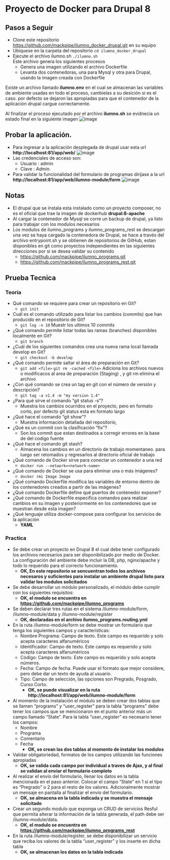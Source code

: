 # Proyecto de Docker para Drupal 8

## Pasos a Seguir
- Clone este repositorio https://github.com/mackpipe/ilumno_docker_drupal.git en su equipo
- Ubiquese en la carpeta del repositorio
  `cd ilumno_docker_drupal`
- Ejecute el archivo ilumno.sh 
  `./ilumno.sh`  
    Este archivo genera los siguientes procesos
  - Genera una imagen utilizando el archivo Dockerfile
  - Levanta dos contenedoras, una para Mysql y otra para Drupal, usando la imagen creada con Dockerfile

Existe un archivo llamado **ilumno.env** en el cual se almacenan las variables de ambiente usadas en todo el proceso, cambielas a su desición si es el caso. por defecto se dejaron las apropiadas para que el contenedor de la aplicación drupal cargue correctamente.

Al finalizar el proceso ejecutado por el archivo **ilumno.sh**  se evidnecia un estado final en la siguiente imagen
![image](https://user-images.githubusercontent.com/1072188/118704080-5ca5f400-b7dc-11eb-8da3-12d01bb0ad8e.png)

## Probar la aplicación.
- Para ingresar a la aplicación desplegada de drupal usar esta url **http://localhost:81/app/web/**
  ![image](https://user-images.githubusercontent.com/1072188/118704380-aabaf780-b7dc-11eb-8339-e1e408a2a919.png)
- Las credenciales de acceso son:
  -  Usuario : admin
  -  Clave   : $Admin$.
- Para validar la funcionalidad del formulario de programas dirijase a la url **http://localhost:81/app/web/ilumno-module/form**
  ![image](https://user-images.githubusercontent.com/1072188/118704777-18ffba00-b7dd-11eb-9c6e-e1ac3a95b74f.png)


## Notas
- El drupal que se instala esta instalado como un proyecto composer, no es el oficial que trae la imagen de dockerhub **drupal:8-apache**
- Al cargar la contenedor de Mysql se corre un backup de drupal, ya listo para trabajar con los modulos necesarios
- Los modulos de ilumno_programs y ilumno_programs_rest se descargan una vez se haya cargado la contenedora de Drupal, se hace a través del archivo entrypoint.sh y se obtienen de repositorios de GitHub, estan disponibles en git como proyectos independientes en las siguientes direcciones por si se desea validar su contenido
  - https://github.com/mackpipe/ilumno_programs.git
  - https://github.com/mackpipe/ilumno_programs_rest.git
 
 
 ## Prueba Tecnica
 ### Teoria
 - Qué comando se requiere para crear un repositorio en Git?
   - `git init`
 - Cuál es el comando utilizado para listar los cambios (commits) que han producido en el 
repositorio de Git?
   - `git log -n 10` Muestr los ultimos 10 commits 
 - ¿Qué comando permite listar todas las ramas (branches) disponibles localmente en Git?
   -  `git branch`  
 - ¿Cuál de los siguientes comandos crea una nueva rama local llamada develop en Git?  
   - `git checkout -b develop` 
 - ¿Qué comando permite saltar el área de preparación en Git?  
   - `git add <file>`  `git rm -cached <file>` Adiciona los archivos nuevos o modificacos al area de preparación (Staging) , y git rm elimina el archivo
 - ¿Con qué comando se crea un tag en git con el número de versión y descripción?
   - `git tag -a v1.4 -m "my version 1.4" `
 - ¿Para qué sirve el comando “git status -s”?
   - Muestra los cambios ocurridos en el proyecto, pero en formato corto, por defecto git status esta en formato largo
 - ¿Qué hace el comando “git show”?
   - Muestra información detallada del repositorio, 
 - ¿Qué es un commit con la clasificación “fix”? 
   - Son los commit que estan destinados a corregir errores en la base de del codigo fuente 
 - ¿Qué hace el comando git stash?
   -  Almacena los cambios en un directorio de trabajo momentaneo. para luego ser retomados y regresarlos al directorio oficial de trabajo
 - ¿Qué comando de Docker sirve para conectar un contenedor a una red  
    - `docker run --network=<network-name>`
 - ¿Qué comando de Docker se usa para eliminar una o más imágenes? 
    - `docker rmi Image Image`
 - ¿Qué comando Dockerfile modifica las variables de entorno dentro de los contenedores 
creados a partir de las imágenes? 
 -  ¿Qué comando Dockerfile define qué puertos de contenedor exponer?   
 -  ¿Qué comando de Dockerfile especifica comandos para realizar cambios en su imagen y 
posteriormente en los contenedores que se muestran desde esta imagen?
 - ¿Qué lenguaje utiliza docker-compose para configurar los servicios de la aplicación
   - **YAML**

### Practica
- Se debe crear un proyecto en Drupal 8 el cual debe tener configurado los archivos 
necesarios para ser disponibilizado por medio de Docker. La configuración del 
ambiente debe incluir la DB, php, nginx/apache y todo lo requerido para el correcto 
funcionamiento.
  - **OK, En este repositorio se sencuentran todos los archivos necesaros y suficientes para instalar un ambiente drupal listo para validar los modulos solicitados**
- Se debe desarrollar un módulo personalizado, el módulo debe cumplir con los siguientes requisitos:
  - **OK, el modulo se encuentra en https://github.com/mackpipe/ilumno_programs**
- Se deben declarar tres rutas en el sistema /ilumno-module/form, /ilumno-module/data y /ilumno-module/register
  - **OK, declaradas en el archivo ilumno_programs.routing.yml**
- En la ruta /ilumno-module/form se debe mostrar un formulario que tenga los siguientes campos y características:
  - Nombre Programa: Campo de texto. Este campo es requerido y solo acepta caracteres alfanuméricos
  - Identificador: Campo de texto. Este campo es requerido y solo acepta caracteres alfanuméricos
  - Código: Campo de texto. Este campo es requerido y solo acepta números.
  - Fecha: Campo de fecha. Puede usar el formato que mejor considere, pero debe dar un texto de ayuda al usuario.
  - Tipo: Campo de selección, las opciones son Pregrado, Posgrado, Curso Corto.
    - **OK, se puede visualizar en la ruta http://localhost:81/app/web/ilumno-module/form** 
- Al momento de la instalación el módulo se deben crear dos tablas que se llamen “programs” y “user_register” para la tabla “programs" debe tener los campos que se mencionaron en el punto anterior más un campo llamado “State”. Para la tabla “user_register” es necesario tener los campos:
  - Nombre
  - Programa
  - Comentario
  - Fecha
    - **OK, se crean las dos tablas al momento de instalar los modulos** 
- Validar obligatoriedad, formatos de los campos utilizando las funciones apropiadas 
  - **OK, se valida cada campo por individual a traves de Ajax, y al final se validan al enviar el formulario completo** 
- Al realizar el envío del formulario, llenar los datos en la tabla mencionada en el paso anterior. Colocar el campo “State” en 1 si el tipo es “Pregrado” o 2 para el resto de los valores. Adicionalmente mostrar un mensaje en pantalla al finalizar el envío del formulario.
  - **OK, se almacena en la tabla indicada y se muestra el mensaje solicitado**
- Crear un segundo modulo que exponga un CRUD de servicios Resful que permita alterar la información de la tabla generada, el path debe ser /ilumno-module/data.
  - **OK, el modulo se encuentra en https://github.com/mackpipe/ilumno_programs_rest**
- En la ruta /ilumno-module/register, se debe disponibilizar un servicio que reciba los valores de la tabla “user_register” y los inserte en dicha tabla
  - **OK, se almacenan los datos en la tabla indicada**

 
